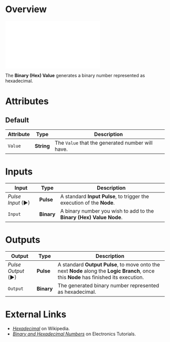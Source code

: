 # Overview


![The Binary (Hex) Value Node.](../../.gitbook/assets/node-binary-hex-value.md)


The **Binary (Hex) Value** generates a binary number represented as hexadecimal.

# Attributes

## Default 

|Attribute|Type|Description|
|---|---|---|
| `Value` | **String** | The `Value` that the generated number will have. |

# Inputs

|Input|Type|Description|
|---|---|---|
|*Pulse Input* (►)|**Pulse**|A standard **Input Pulse**, to trigger the execution of the **Node**.|
| `Input` | **Binary** | A binary number you wish to add to the **Binary (Hex) Value** **Node**. |

# Outputs

|Output|Type|Description|
|---|---|---|
|*Pulse Output* (►)|**Pulse**|A standard **Output Pulse**, to move onto the next **Node** along the **Logic Branch**, once this **Node** has finished its execution.|
| `Output` | **Binary** | The generated binary number represented as hexadecimal. |



# External Links

* [_Hexadecimal_](https://en.wikipedia.org/wiki/Hexadecimal) on Wikipedia.
* [_Binary and Hexadecimal Numbers_](https://www.electronics-tutorials.ws/binary/bin_3.html) on Electronics Tutorials.
